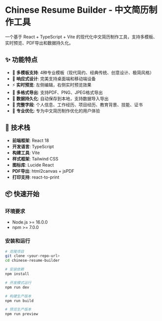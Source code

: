 # Chinese Resume Builder - 中文简历制作工具

一个基于 React + TypeScript + Vite 的现代化中文简历制作工具，支持多模板、实时预览、PDF导出和数据持久化。

## ✨ 功能特点

- 🎨 **多模板支持**: 4种专业模板（现代简约、经典传统、创意设计、极简风格）
- 📱 **响应式设计**: 完美支持桌面端和移动端设备
- ⚡ **实时预览**: 左侧编辑，右侧实时预览效果
- 📄 **多格式导出**: 支持PDF、PNG、JPEG格式导出
- 💾 **数据持久化**: 自动保存到本地，支持数据导入导出
- 🔧 **完整字段**: 个人信息、工作经历、项目经历、教育背景、技能、证书
- 🎯 **专业优化**: 专为中文简历制作优化的用户体验

## 🚀 技术栈

- **前端框架**: React 18
- **开发语言**: TypeScript
- **构建工具**: Vite
- **样式框架**: Tailwind CSS
- **图标库**: Lucide React
- **PDF导出**: html2canvas + jsPDF
- **打印支持**: react-to-print

## 📦 快速开始

### 环境要求

- Node.js >= 16.0.0
- npm >= 7.0.0

### 安装和运行

```bash
# 克隆项目
git clone <your-repo-url>
cd chinese-resume-builder

# 安装依赖
npm install

# 开发模式运行
npm run dev

# 构建生产版本
npm run build

# 预览生产版本
npm run preview